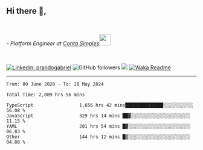 <h2>Hi there  👋,</h2> </br>

<p><em>- Platform Engineer at <a href="https://contasimples.com">Conta Simples</a><img src="https://media.giphy.com/media/WUlplcMpOCEmTGBtBW/giphy.gif" width="30"> 
</em></p></br>


[![Linkedin: prandogabriel](https://img.shields.io/badge/-prandogabriel-blue?style=flat-square&logo=Linkedin&logoColor=white&link=https://www.linkedin.com/in/prandogabriel/)](https://www.linkedin.com/in/prandogabriel)
![GitHub followers](https://img.shields.io/github/followers/prandogabriel?label=Follow&style=social)
![](https://visitor-badge.glitch.me/badge?page_id=prandogabriel.prandogabriel)
[![Waka Readme](https://github.com/prandogabriel/prandogabriel/actions/workflows/update-stats.yml.yml/badge.svg)](https://github.com/prandogabriel/prandogabriel/actions/workflows/update-stats.yml.yml)

---

<!--START_SECTION:waka-->

```golang
From: 09 June 2020 - To: 28 May 2024

Total Time: 2,809 hrs 56 mins

TypeScript                 1,656 hrs 42 mins██████████████░░░░░░░░░░░   56.08 %
JavaScript                 329 hrs 14 mins ██▓░░░░░░░░░░░░░░░░░░░░░░   11.15 %
YAML                       201 hrs 54 mins █▓░░░░░░░░░░░░░░░░░░░░░░░   06.83 %
Other                      144 hrs 12 mins █▒░░░░░░░░░░░░░░░░░░░░░░░   04.88 %
```

<!--END_SECTION:waka-->
